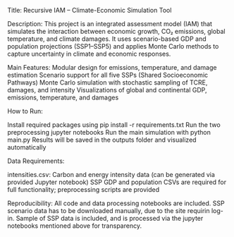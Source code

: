 Title: Recursive IAM – Climate-Economic Simulation Tool


Description:
This project is an integrated assessment model (IAM) that simulates the interaction between economic growth, CO₂ emissions, global temperature, and climate damages. It uses scenario-based GDP and population projections (SSP1–SSP5) and applies Monte Carlo methods to capture uncertainty in climate and economic responses.

Main Features:
Modular design for emissions, temperature, and damage estimation
Scenario support for all five SSPs (Shared Socioeconomic Pathways)
Monte Carlo simulation with stochastic sampling of TCRE, damages, and intensity
Visualizations of global and continental GDP, emissions, temperature, and damages

How to Run:

Install required packages using pip install -r requirements.txt
Run the two preprocessing jupyter notebooks 
Run the main simulation with python main.py
Results will be saved in the outputs folder and visualized automatically

Data Requirements:

intensities.csv: Carbon and energy intensity data (can be generated via provided Jupyter notebook)
SSP GDP and population CSVs are required for full functionality; preprocessing scripts are provided

Reproducibility:
All code and data processing notebooks are included. SSP scenario data has to be downloaded manually, due to the site requirin log-in. Sample of SSP data is included, and is processed via the jupyter notebooks mentioned above for transparency.
